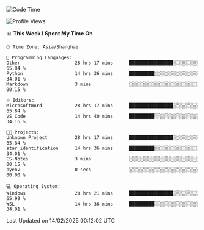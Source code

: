 <!--START_SECTION:waka-->
![Code Time](http://img.shields.io/badge/Code%20Time-2%2C285%20hrs%2013%20mins-blue)

![Profile Views](http://img.shields.io/badge/Profile%20Views-3-blue)

📊 **This Week I Spent My Time On** 

```text
🕑︎ Time Zone: Asia/Shanghai

💬 Programming Languages: 
Other                    28 hrs 17 mins      ████████████████░░░░░░░░░   65.84 % 
Python                   14 hrs 36 mins      █████████░░░░░░░░░░░░░░░░   34.01 % 
Markdown                 3 mins              ░░░░░░░░░░░░░░░░░░░░░░░░░   00.15 % 

🔥 Editors: 
MicrosoftWord            28 hrs 17 mins      ████████████████░░░░░░░░░   65.84 % 
VS Code                  14 hrs 40 mins      █████████░░░░░░░░░░░░░░░░   34.16 % 

🐱‍💻 Projects: 
Unknown Project          28 hrs 17 mins      ████████████████░░░░░░░░░   65.84 % 
star_identification      14 hrs 36 mins      █████████░░░░░░░░░░░░░░░░   34.01 % 
CS-Notes                 3 mins              ░░░░░░░░░░░░░░░░░░░░░░░░░   00.15 % 
pyenv                    0 secs              ░░░░░░░░░░░░░░░░░░░░░░░░░   00.00 % 

💻 Operating System: 
Windows                  28 hrs 21 mins      ████████████████░░░░░░░░░   65.99 % 
WSL                      14 hrs 36 mins      █████████░░░░░░░░░░░░░░░░   34.01 % 
```


 Last Updated on 14/02/2025 00:12:02 UTC
<!--END_SECTION:waka-->